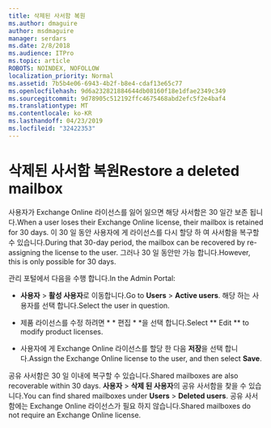 ```yaml
---
title: 삭제된 사서함 복원
ms.author: dmaguire
author: msdmaguire
manager: serdars
ms.date: 2/8/2018
ms.audience: ITPro
ms.topic: article
ROBOTS: NOINDEX, NOFOLLOW
localization_priority: Normal
ms.assetid: 7b5b4e06-6943-4b2f-b8e4-cdaf13e65c77
ms.openlocfilehash: 9d6a232821884644db08160f18e1dfae2349c349
ms.sourcegitcommit: 9d78905c512192ffc4675468abd2efc5f2e4baf4
ms.translationtype: MT
ms.contentlocale: ko-KR
ms.lasthandoff: 04/23/2019
ms.locfileid: "32422353"
---
```

# <a name="restore-a-deleted-mailbox"></a><span data-ttu-id="ea13f-102">삭제된 사서함 복원</span><span class="sxs-lookup"><span data-stu-id="ea13f-102">Restore a deleted mailbox</span></span>

<span data-ttu-id="ea13f-103">사용자가 Exchange Online 라이선스를 잃어 잃으면 해당 사서함은 30 일간 보존 됩니다.</span><span class="sxs-lookup"><span data-stu-id="ea13f-103">When a user loses their Exchange Online license, their mailbox is retained for 30 days.</span></span> <span data-ttu-id="ea13f-104">이 30 일 동안 사용자에 게 라이선스를 다시 할당 하 여 사서함을 복구할 수 있습니다.</span><span class="sxs-lookup"><span data-stu-id="ea13f-104">During that 30-day period, the mailbox can be recovered by re-assigning the license to the user.</span></span> <span data-ttu-id="ea13f-105">그러나 30 일 동안만 가능 합니다.</span><span class="sxs-lookup"><span data-stu-id="ea13f-105">However, this is only possible for 30 days.</span></span>
  
<span data-ttu-id="ea13f-106">관리 포털에서 다음을 수행 합니다.</span><span class="sxs-lookup"><span data-stu-id="ea13f-106">In the Admin Portal:</span></span>
  
- <span data-ttu-id="ea13f-107">**사용자** \> **활성 사용자**로 이동합니다.</span><span class="sxs-lookup"><span data-stu-id="ea13f-107">Go to **Users** \> **Active users**.</span></span> <span data-ttu-id="ea13f-108">해당 하는 사용자를 선택 합니다.</span><span class="sxs-lookup"><span data-stu-id="ea13f-108">Select the user in question.</span></span>
    
- <span data-ttu-id="ea13f-109">제품 라이선스를 수정 하려면 \* \* 편집 \* \*을 선택 합니다.</span><span class="sxs-lookup"><span data-stu-id="ea13f-109">Select \*\* Edit \*\* to modify product licenses.</span></span> 
    
- <span data-ttu-id="ea13f-110">사용자에 게 Exchange Online 라이선스를 할당 한 다음 **저장**을 선택 합니다.</span><span class="sxs-lookup"><span data-stu-id="ea13f-110">Assign the Exchange Online license to the user, and then select **Save**.</span></span>
    
<span data-ttu-id="ea13f-111">공유 사서함은 30 일 이내에 복구할 수 있습니다.</span><span class="sxs-lookup"><span data-stu-id="ea13f-111">Shared mailboxes are also recoverable within 30 days.</span></span> <span data-ttu-id="ea13f-112">**사용자** \> **삭제 된 사용자**의 공유 사서함을 찾을 수 있습니다.</span><span class="sxs-lookup"><span data-stu-id="ea13f-112">You can find shared mailboxes under **Users** \> **Deleted users**.</span></span> <span data-ttu-id="ea13f-113">공유 사서함에는 Exchange Online 라이선스가 필요 하지 않습니다.</span><span class="sxs-lookup"><span data-stu-id="ea13f-113">Shared mailboxes do not require an Exchange Online license.</span></span>
  

